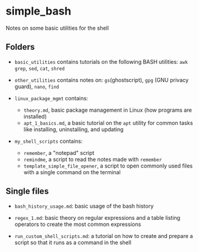 # simple_bash
Notes on some basic utilities for the shell

## Folders

* `basic_utilities` contains tutorials on the following BASH utilities: `awk` `grep`, `sed`, `cat`,
  `shred`
  
* `other_utilities` contains notes on: `gs`(ghostscript), `gpg` (GNU privacy guard), `nano`, `find`
  
* `linux_package_mgmt` contains: 
    - `theory.md`, basic package management in Linux (how programs are installed)
    - `apt_1_basics.md`, a basic tutorial on the `apt` utility for common tasks like installing,
      uninstalling, and updating

* `my_shell_scripts` contains: 
    - `remember`, a "notepad" script
    - `remindme`, a script to read the notes made with `remember`
    - `template_simple_file_opener`, a script to open commonly used files with a single command on
      the terminal

## Single files

* `bash_history_usage.md`: basic usage of the bash history

* `regex_1.md`: basic theory on regular expressions and a table listing operators to create the most
  common expressions

* `run_custom_shell_scripts.md`: a tutorial on how to create and prepare a script so that it runs as
  a command in the shell

